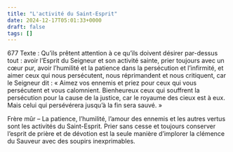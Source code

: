 ```yaml
---
title: "L'activité du Saint-Esprit"
date: 2024-12-17T05:01:33+0000
draft: false
tags: []
---
```


677 Texte : Qu’ils prêtent attention à ce qu’ils doivent désirer par-dessus tout : avoir l’Esprit du Seigneur et son activité sainte, prier toujours avec un cœur pur, avoir l’humilité et la patience dans la persécution et l’infirmité, et aimer ceux qui nous persécutent, nous réprimandent et nous critiquent, car le Seigneur dit : « Aimez vos ennemis et priez pour ceux qui vous persécutent et vous calomnient. Bienheureux ceux qui souffrent la persécution pour la cause de la justice, car le royaume des cieux est à eux. Mais celui qui persévérera jusqu’à la fin sera sauvé. »

Frère mûr – La patience, l’humilité, l’amour des ennemis et les autres vertus sont les activités du Saint-Esprit. Prier sans cesse et toujours conserver l’esprit de prière et de dévotion est la seule manière d’implorer la clémence du Sauveur avec des soupirs inexprimables.
